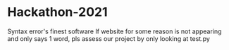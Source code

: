 # Hackathon-2021
Syntax error's finest software
If website for some reason is not appearing and only says 1 word, pls assess our project by only looking at test.py
